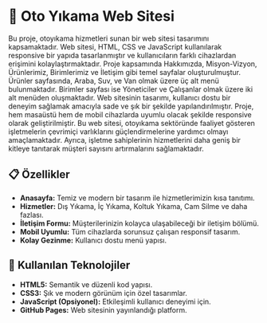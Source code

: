# 🚗 Oto Yıkama Web Sitesi

Bu proje, otoyıkama hizmetleri sunan bir web sitesi
tasarımını kapsamaktadır. Web sitesi, HTML, CSS ve JavaScript
kullanılarak responsive bir yapıda tasarlanmıştır ve kullanıcıların
farklı cihazlardan erişimini kolaylaştırmaktadır. Proje
kapsamında Hakkımızda, Misyon-Vizyon, Ürünlerimiz,
Birimlerimiz ve İletişim gibi temel sayfalar oluşturulmuştur.
Ürünler sayfasında, Araba, Suv, ve Van olmak üzere üç alt menü
bulunmaktadır. Birimler sayfası ise Yöneticiler ve Çalışanlar
olmak üzere iki alt menüden oluşmaktadır. Web sitesinin tasarımı,
kullanıcı dostu bir deneyim sağlamak amacıyla sade ve şık bir
şekilde yapılandırılmıştır. Proje, hem masaüstü hem de mobil
cihazlarda uyumlu olacak şekilde responsive olarak
geliştirilmiştir. Bu web sitesi, otoyıkama sektöründe faaliyet
gösteren işletmelerin çevrimiçi varlıklarını güçlendirmelerine
yardımcı olmayı amaçlamaktadır. Ayrıca, işletme sahiplerinin
hizmetlerini daha geniş bir kitleye tanıtarak müşteri sayısını
artırmalarını sağlamaktadır.

## 📋 Özellikler

- **Anasayfa:** Temiz ve modern bir tasarım ile hizmetlerimizin kısa tanıtımı.
- **Hizmetler:** Dış Yıkama, İç Yıkama, Koltuk Yıkama, Cam Silme ve daha fazlası.
- **İletişim Formu:** Müşterilerinizin kolayca ulaşabileceği bir iletişim bölümü.
- **Mobil Uyumlu:** Tüm cihazlarda sorunsuz çalışan responsif tasarım.
- **Kolay Gezinme:** Kullanıcı dostu menü yapısı.

## 🎨 Kullanılan Teknolojiler

- **HTML5:** Semantik ve düzenli kod yapısı.
- **CSS3:** Şık ve modern görünüm için özel tasarımlar.
- **JavaScript (Opsiyonel):** Etkileşimli kullanıcı deneyimi için.
- **GitHub Pages:** Web sitesinin yayınlandığı platform.

